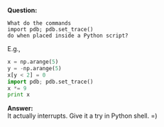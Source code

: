 <b>Question:</b>
```
What do the commands
import pdb; pdb.set_trace()
do when placed inside a Python script? 
```
E.g.,
```py
x = np.arange(5)
y = -np.arange(5)
x[y < 2] = 0
import pdb; pdb.set_trace()
x *= 9
print x
```
<b>Answer:</b><br>
It actually interrupts. Give it a try in Python shell. =)
